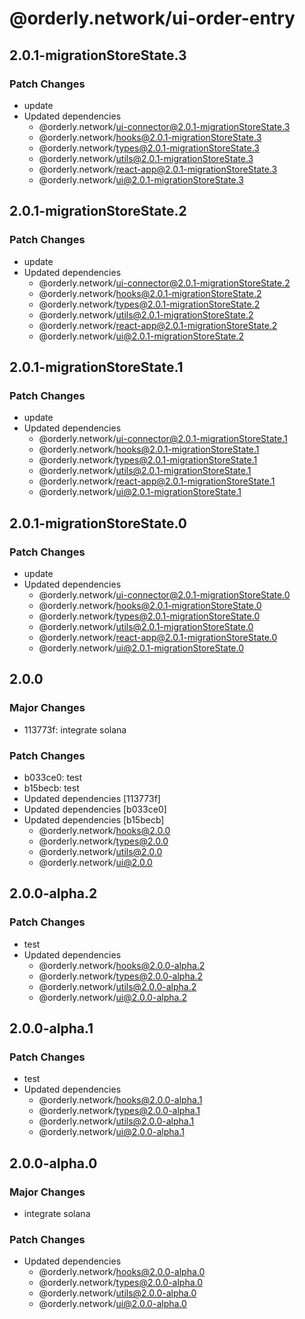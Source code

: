 # @orderly.network/ui-order-entry

## 2.0.1-migrationStoreState.3

### Patch Changes

- update
- Updated dependencies
  - @orderly.network/ui-connector@2.0.1-migrationStoreState.3
  - @orderly.network/hooks@2.0.1-migrationStoreState.3
  - @orderly.network/types@2.0.1-migrationStoreState.3
  - @orderly.network/utils@2.0.1-migrationStoreState.3
  - @orderly.network/react-app@2.0.1-migrationStoreState.3
  - @orderly.network/ui@2.0.1-migrationStoreState.3

## 2.0.1-migrationStoreState.2

### Patch Changes

- update
- Updated dependencies
  - @orderly.network/ui-connector@2.0.1-migrationStoreState.2
  - @orderly.network/hooks@2.0.1-migrationStoreState.2
  - @orderly.network/types@2.0.1-migrationStoreState.2
  - @orderly.network/utils@2.0.1-migrationStoreState.2
  - @orderly.network/react-app@2.0.1-migrationStoreState.2
  - @orderly.network/ui@2.0.1-migrationStoreState.2

## 2.0.1-migrationStoreState.1

### Patch Changes

- update
- Updated dependencies
  - @orderly.network/ui-connector@2.0.1-migrationStoreState.1
  - @orderly.network/hooks@2.0.1-migrationStoreState.1
  - @orderly.network/types@2.0.1-migrationStoreState.1
  - @orderly.network/utils@2.0.1-migrationStoreState.1
  - @orderly.network/react-app@2.0.1-migrationStoreState.1
  - @orderly.network/ui@2.0.1-migrationStoreState.1

## 2.0.1-migrationStoreState.0

### Patch Changes

- update
- Updated dependencies
  - @orderly.network/ui-connector@2.0.1-migrationStoreState.0
  - @orderly.network/hooks@2.0.1-migrationStoreState.0
  - @orderly.network/types@2.0.1-migrationStoreState.0
  - @orderly.network/utils@2.0.1-migrationStoreState.0
  - @orderly.network/react-app@2.0.1-migrationStoreState.0
  - @orderly.network/ui@2.0.1-migrationStoreState.0

## 2.0.0

### Major Changes

- 113773f: integrate solana

### Patch Changes

- b033ce0: test
- b15becb: test
- Updated dependencies [113773f]
- Updated dependencies [b033ce0]
- Updated dependencies [b15becb]
  - @orderly.network/hooks@2.0.0
  - @orderly.network/types@2.0.0
  - @orderly.network/utils@2.0.0
  - @orderly.network/ui@2.0.0

## 2.0.0-alpha.2

### Patch Changes

- test
- Updated dependencies
  - @orderly.network/hooks@2.0.0-alpha.2
  - @orderly.network/types@2.0.0-alpha.2
  - @orderly.network/utils@2.0.0-alpha.2
  - @orderly.network/ui@2.0.0-alpha.2

## 2.0.0-alpha.1

### Patch Changes

- test
- Updated dependencies
  - @orderly.network/hooks@2.0.0-alpha.1
  - @orderly.network/types@2.0.0-alpha.1
  - @orderly.network/utils@2.0.0-alpha.1
  - @orderly.network/ui@2.0.0-alpha.1

## 2.0.0-alpha.0

### Major Changes

- integrate solana

### Patch Changes

- Updated dependencies
  - @orderly.network/hooks@2.0.0-alpha.0
  - @orderly.network/types@2.0.0-alpha.0
  - @orderly.network/utils@2.0.0-alpha.0
  - @orderly.network/ui@2.0.0-alpha.0
